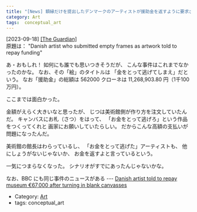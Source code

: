 ```yaml
---
title: "[News] 額縁だけを提出したデンマークのアーティストが援助金を返すように要求される ---「おもしれぇ！」と最初は思った"
category: Art
tags:  conceptual_art
---
```


[2023-09-18] [[The Guardian]](https://amp.theguardian.com/world/2023/sep/18/danish-artist-jens-haaning-empty-frames-ordered-repay?utm_source=pocket_saves)  
 原題は：
"Danish artist who submitted empty frames as 
artwork told to repay funding"

 あ・おもしれ！
如何にも誰でも思いつきそうだが、
こんな事件はこれまでなかったのかな。
なお、その「絵」のタイトルは
「金をとって逃げてしまえ」だという。
なお「援助金」の総額は
562000 クローネは 11,268,903.80 円（1千100万円）。

 ここまでは面白かった。

 金額がえらく大きいなと思ったが、
じつは美術館側が作り方を注文していたんだ。
キャンバスにお札（さつ）をはって、
「お金をとって逃げろ」という作品をつくってくれと
画家にお願いしていたらしい。
だからこんな高額の支払いが問題になったんだ。

 美術館の館長はわらっているし、
「お金をとって逃げた」アーティストも、
他にしょうがないじゃないか、
お金を返すよと言っているという。

 一気につまらなくなった。
シナリオがすでにあったんじゃないかな。

 なお、BBC にも同じ事件のニュースがある ---
[Danish artist told to repay museum €67,000
after turning in blank canvasses](https://www.bbc.co.uk/news/world-europe-66847139.amp?utm_source=pocket_saves)

- Category: [Art](/categories.html#Art)
- tags:  conceptual_art


